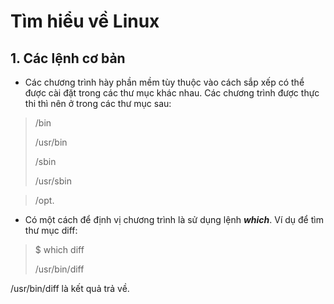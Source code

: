 # Tìm hiểu về Linux
## 1. Các lệnh cơ bản
* Các chương trình hày phần mềm tùy thuộc vào cách sắp xếp có thể được cài đặt trong các thư mục khác nhau. Các chương trình được thực thi thì nên ở trong các thư mục sau:
>/bin 
>
>/usr/bin 
>
>/sbin 
>
>/usr/sbin 

>/opt. 
* Có một cách để định vị chương trình là sử dụng lệnh ***which***. Ví dụ để tìm thư mục diff:
>$ which diff 
>
>/usr/bin/diff 

/usr/bin/diff là kết quả trả về.
